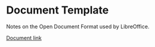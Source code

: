 # Document Template

Notes on the Open Document Format used by LibreOffice.

[Document link](https://fwilhe2.github.io/open-document-knowledge-base/open-document-kb.html)
